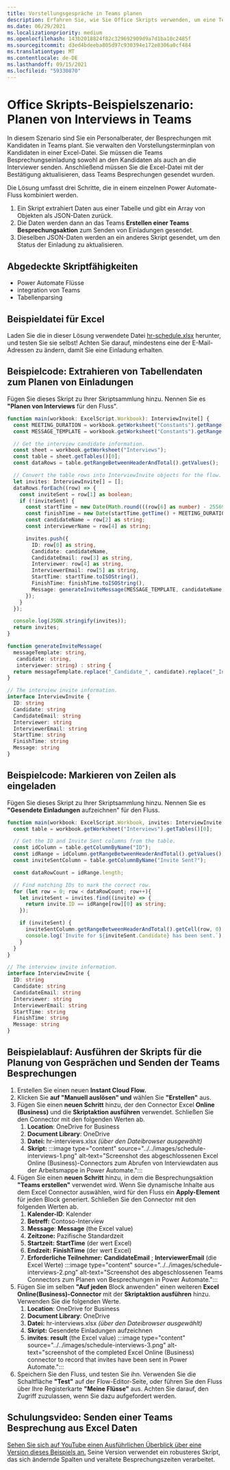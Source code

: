 ```yaml
---
title: Vorstellungsgespräche in Teams planen
description: Erfahren Sie, wie Sie Office Skripts verwenden, um eine Teams Besprechung aus Excel Daten zu senden.
ms.date: 06/29/2021
ms.localizationpriority: medium
ms.openlocfilehash: 143b2018824f82c329692909d9a7d1ba10c2485f
ms.sourcegitcommit: d3ed4bdeeba805d97c930394e172e8306a0cf484
ms.translationtype: MT
ms.contentlocale: de-DE
ms.lasthandoff: 09/15/2021
ms.locfileid: "59330870"
---
```

# <a name="office-scripts-sample-scenario-schedule-interviews-in-teams"></a>Office Skripts-Beispielszenario: Planen von Interviews in Teams

In diesem Szenario sind Sie ein Personalberater, der Besprechungen mit Kandidaten in Teams plant. Sie verwalten den Vorstellungsterminplan von Kandidaten in einer Excel-Datei. Sie müssen die Teams Besprechungseinladung sowohl an den Kandidaten als auch an die Interviewer senden. Anschließend müssen Sie die Excel-Datei mit der Bestätigung aktualisieren, dass Teams Besprechungen gesendet wurden.

Die Lösung umfasst drei Schritte, die in einem einzelnen Power Automate-Fluss kombiniert werden.

1. Ein Skript extrahiert Daten aus einer Tabelle und gibt ein Array von Objekten als JSON-Daten zurück.
1. Die Daten werden dann an das Teams **Erstellen einer Teams Besprechungsaktion** zum Senden von Einladungen gesendet.
1. Dieselben JSON-Daten werden an ein anderes Skript gesendet, um den Status der Einladung zu aktualisieren.

## <a name="scripting-skills-covered"></a>Abgedeckte Skriptfähigkeiten

* Power Automate Flüsse
* integration von Teams
* Tabellenparsing

## <a name="sample-excel-file"></a>Beispieldatei für Excel

Laden Sie die in dieser Lösung verwendete Datei <a href="hr-schedule.xlsx">hr-schedule.xlsx</a> herunter, und testen Sie sie selbst! Achten Sie darauf, mindestens eine der E-Mail-Adressen zu ändern, damit Sie eine Einladung erhalten.

## <a name="sample-code-extract-table-data-to-schedule-invites"></a>Beispielcode: Extrahieren von Tabellendaten zum Planen von Einladungen

Fügen Sie dieses Skript zu Ihrer Skriptsammlung hinzu. Nennen Sie es **"Planen von Interviews** für den Fluss".

```TypeScript
function main(workbook: ExcelScript.Workbook): InterviewInvite[] {
  const MEETING_DURATION = workbook.getWorksheet("Constants").getRange("B1").getValue() as number;
  const MESSAGE_TEMPLATE = workbook.getWorksheet("Constants").getRange("B2").getValue() as string;

  // Get the interview candidate information.
  const sheet = workbook.getWorksheet("Interviews");
  const table = sheet.getTables()[0];
  const dataRows = table.getRangeBetweenHeaderAndTotal().getValues();

  // Convert the table rows into InterviewInvite objects for the flow.
  let invites: InterviewInvite[] = [];
  dataRows.forEach((row) => {
    const inviteSent = row[1] as boolean;
    if (!inviteSent) {
      const startTime = new Date(Math.round(((row[6] as number) - 25569) * 86400 * 1000));
      const finishTime = new Date(startTime.getTime() + MEETING_DURATION * 60 * 1000);
      const candidateName = row[2] as string;
      const interviewerName = row[4] as string;

      invites.push({
        ID: row[0] as string,
        Candidate: candidateName,
        CandidateEmail: row[3] as string,
        Interviewer: row[4] as string,
        InterviewerEmail: row[5] as string,
        StartTime: startTime.toISOString(),
        FinishTime: finishTime.toISOString(),
        Message: generateInviteMessage(MESSAGE_TEMPLATE, candidateName, interviewerName)
      });
    }    
  });

  console.log(JSON.stringify(invites));
  return invites;
}

function generateInviteMessage(
  messageTemplate: string,
   candidate: string,
   interviewer: string) : string {
  return messageTemplate.replace("_Candidate_", candidate).replace("_Interviewer_", interviewer);
}

// The interview invite information.
interface InterviewInvite {
  ID: string
  Candidate: string
  CandidateEmail: string
  Interviewer: string
  InterviewerEmail: string
  StartTime: string
  FinishTime: string
  Message: string
}
```

## <a name="sample-code-mark-rows-as-invited"></a>Beispielcode: Markieren von Zeilen als eingeladen

Fügen Sie dieses Skript zu Ihrer Skriptsammlung hinzu. Nennen Sie es **"Gesendete Einladungen** aufzeichnen" für den Fluss.

```TypeScript
function main(workbook: ExcelScript.Workbook, invites: InterviewInvite[]) {
  const table = workbook.getWorksheet("Interviews").getTables()[0];

  // Get the ID and Invite Sent columns from the table.
  const idColumn = table.getColumnByName("ID");
  const idRange = idColumn.getRangeBetweenHeaderAndTotal().getValues();
  const inviteSentColumn = table.getColumnByName("Invite Sent?");

  const dataRowCount = idRange.length;

  // Find matching IDs to mark the correct row.
  for (let row = 0; row < dataRowCount; row++){
    let inviteSent = invites.find((invite) => {
      return invite.ID == idRange[row][0] as string;
    });

    if (inviteSent) {
      inviteSentColumn.getRangeBetweenHeaderAndTotal().getCell(row, 0).setValue(true);
      console.log(`Invite for ${inviteSent.Candidate} has been sent.`);
    }
  } 
}

// The interview invite information.
interface InterviewInvite {
  ID: string
  Candidate: string
  CandidateEmail: string
  Interviewer: string
  InterviewerEmail: string
  StartTime: string
  FinishTime: string
  Message: string
}
```

## <a name="sample-flow-run-the-interview-scheduling-scripts-and-send-the-teams-meetings"></a>Beispielablauf: Ausführen der Skripts für die Planung von Gesprächen und Senden der Teams Besprechungen

1. Erstellen Sie einen neuen **Instant Cloud Flow.**
1. Klicken Sie **auf "Manuell auslösen" und** wählen Sie **"Erstellen"** aus.
1. Fügen Sie einen **neuen Schritt** hinzu, der den Connector Excel **Online (Business)** und die **Skriptaktion ausführen** verwendet. Schließen Sie den Connector mit den folgenden Werten ab.
    1. **Location**: OneDrive for Business
    1. **Document Library**: OneDrive
    1. **Datei:** hr-interviews.xlsx *(über den Dateibrowser ausgewählt)*
    1. **Skript:** :::image type="content" source="../../images/schedule-interviews-1.png" alt-text="Screenshot des abgeschlossenen Excel Online (Business)-Connectors zum Abrufen von Interviewdaten aus der Arbeitsmappe in Power Automate.":::
1. Fügen Sie einen **neuen Schritt** hinzu, in dem die Besprechungsaktion **"Teams erstellen"** verwendet wird. Wenn Sie dynamische Inhalte aus dem Excel Connector auswählen, wird für den Fluss ein **Apply-Element** für jeden Block generiert. Schließen Sie den Connector mit den folgenden Werten ab.
    1. **Kalender-ID**: Kalender
    1. **Betreff:** Contoso-Interview
    1. **Message**: **Message** (the Excel value)
    1. **Zeitzone:** Pazifische Standardzeit
    1. **Startzeit:** **StartTime** (der wert Excel)
    1. **Endzeit:** **FinishTime** (der wert Excel)
    1. **Erforderliche Teilnehmer:** **CandidateEmail** ; **InterviewerEmail** (die Excel Werte) :::image type="content" source="../../images/schedule-interviews-2.png" alt-text="Screenshot des abgeschlossenen Teams Connectors zum Planen von Besprechungen in Power Automate.":::
1. Fügen Sie im selben **"Auf jeden** Block anwenden" einen weiteren **Excel Online(Business)-Connector** mit der **Skriptaktion ausführen** hinzu. Verwenden Sie die folgenden Werte.
    1. **Location**: OneDrive for Business
    1. **Document Library**: OneDrive
    1. **Datei:** hr-interviews.xlsx *(über den Dateibrowser ausgewählt)*
    1. **Skript:** Gesendete Einladungen aufzeichnen
    1. **invites**: **result** (the Excel value) :::image type="content" source="../../images/schedule-interviews-3.png" alt-text="screenshot of the completed Excel Online (Business) connector to record that invites have been sent in Power Automate.":::
1. Speichern Sie den Fluss, und testen Sie ihn. Verwenden Sie die Schaltfläche **"Test"** auf der Flow-Editor-Seite, oder führen Sie den Fluss über Ihre Registerkarte **"Meine Flüsse"** aus. Achten Sie darauf, den Zugriff zuzulassen, wenn Sie dazu aufgefordert werden.

## <a name="training-video-send-a-teams-meeting-from-excel-data"></a>Schulungsvideo: Senden einer Teams Besprechung aus Excel Daten

[Sehen Sie sich auf YouTube einen Ausführlichen Überblick über eine Version dieses Beispiels an.](https://youtu.be/HyBdx52NOE8) Seine Version verwendet ein robusteres Skript, das sich ändernde Spalten und veraltete Besprechungszeiten verarbeitet.
